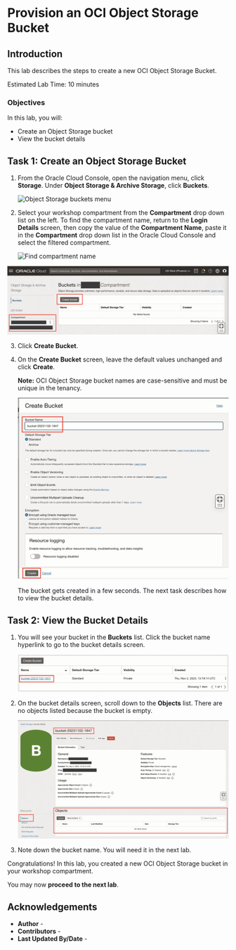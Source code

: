 # Provision an OCI Object Storage Bucket

## Introduction

This lab describes the steps to create a new OCI Object Storage Bucket.

Estimated Lab Time: 10 minutes

### Objectives

In this lab, you will:

* Create an Object Storage bucket
* View the bucket details

## Task 1: Create an Object Storage Bucket

1. From the Oracle Cloud Console, open the navigation menu, click **Storage**. Under **Object Storage & Archive Storage**, click **Buckets**.

   ![Object Storage buckets menu](https://oracle-livelabs.github.io/common/images/console/storage-buckets.png)

2. Select your workshop compartment from the **Compartment** drop down list on the left. <if type="desktop">To find the compartment name, return to the **Login Details** screen, then copy the value of the **Compartment Name**, paste it in the **Compartment** drop down list in the Oracle Cloud Console and select the filtered compartment.

   ![Find compartment name](images/compartment-name.png)
</if>

   ![Buckets Landing Page](images/buckets-landing-page.jpg)

3. Click **Create Bucket**.

4. On the **Create Bucket** screen, leave the default values unchanged and click **Create**.

   **Note:** OCI Object Storage bucket names are case-sensitive and must be unique in the tenancy.

   ![Create Bucket](images/create-bucket.jpg)

   The bucket gets created in a few seconds. The next task describes how to view the bucket details.

## Task 2: View the Bucket Details

1. You will see your bucket in the **Buckets** list. Click the bucket name hyperlink to go to the bucket details screen.

   ![Buckets list](images/buckets-list.jpg)

2. On the bucket details screen, scroll down to the **Objects** list. There are no objects listed because the bucket is empty.

   ![Bucket details and Objects list](images/objects-list.jpg)

3. Note down the bucket name. You will need it in the next lab.

Congratulations! In this lab, you created a new OCI Object Storage bucket in your workshop compartment.

You may now **proceed to the next lab**.

## Acknowledgements

* **Author** - [](var:author)
* **Contributors** - [](var:contributors)
* **Last Updated By/Date** - [](var:last_updated)
